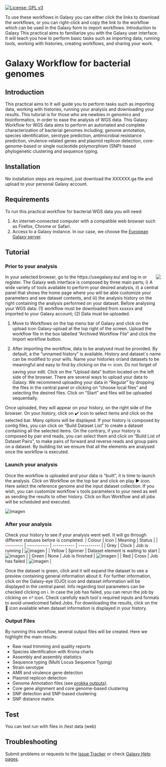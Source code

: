 [![License: GPL v3](https://img.shields.io/badge/License-GPL%20v3-blue.svg)](https://www.gnu.org/licenses/gpl-3.0)

To use these workflows in Galaxy you can either click the links to download the workflows, or you can right-click and copy the link to the workflow which can be used in the Galaxy form to import workflows.
Introduction to Galaxy
This practical aims to familiarize you with the Galaxy user interface. It will teach you how to perform basic tasks such as importing data, running tools, working with histories, creating workflows, and sharing your work.

# Galaxy Workflow for bacterial genomes 
## Introduction
This practical aims to It will guide you to perform tasks such as importing data, working with histories, running your analysis and downloading your results. This tutorial is for those who are newbies in genomics and bioinformatics, in order to ease the analysis of WGS data.
This Galaxy Workflow for WGS data aims to perform an automated and complete characterization of bacterial genomes including; genome annotation, species identification, serotype prediction, antimicrobial resistance prediction, virulence-related genes and plasmid replicon detection, core-genome-based or single nucleotide polymorphism (SNP)-based phylogenetic clustering and sequence typing. 
## Installation
No installation steps are required, just download the XXXXXX.ga file and upload to your personal Galaxy account.
## Requirements
To run this practical workflow for bacterial WGS data you will need:
1. An internet-connected computer with a compatible web browser such as Firefox, Chrome or Safari.
2. Access to a Galaxy instance. In our case, we choose the [European Galaxy server](https://usegalaxy.eu/).

## Tutorial
### Prior to your analysis
<img align="right" src="https://user-images.githubusercontent.com/75436856/201067360-4e49565c-2714-4ded-8cd1-381cdcb2b111.png">
In your selected browser, go to the https://usegalaxy.eu/ and log in or register. 
The Galaxy web interface is composed by three main parts; i) A wide variety of tools available to perform your desired analysis, ii) a central panel that shows the home page where you will be able customize your parameters and see dataset contents, and iii) the analysis history on the right containing the analysis performed on your dataset. 
Before analysing your WGS data: (1) workflow must be downloaded from xxxxxx and imported to your Galaxy account; (2) Data must be uploaded. 

1. Move to Workflows on the top menu bar of Galaxy and click on the upload icon Galaxy-upload at the top right of the screen. Upload the workflow file in the box labelled “Archived Workflow File” and click the Import workflow button.

2. After importing the workflow, data to be analysed must be provided. By default, a the “unnamed history” is available. History and dataset´s name can be modified to your wills. Name your histories or/and datasets to be meaningful and easy to find by clicking on the :pencil2: icon. Do not forget of saving your edit. Click on the “Upload data” button located on the left side of the browser. There are several ways to upload your data to Galaxy. We recommend uploading your data in “Regular” by dropping the files in the central panel or clicking on “choose local files” and selecting the desired files. Click on “Start” and files will be uploaded sequentially. 

Once uploaded, they will appear on your history, on the right side of the browser. On your history, click on :heavy_check_mark: icon to select items and click on the selected bar. Many options will be displayed. If your history is composed by contig files, you can click on “Build Dataset List” to create a dataset containing all the selected items. On the contrary, if your history is composed by pair end reads, you can select them and click on “Build List of Dataset Pairs”, to make pairs of forward and reverse reads and group pairs on a dataset. By building list we ensure that all the elements are analysed once the workflow is executed. 

### Launch your analysis
Once the workflow is uploaded and your data is “built”, it is time to launch the analysis. 
Click on Workflow on the top bar and click on play :arrow_forward: icon. Here select the reference genome and the input dataset collection. If you wish, you can customize workflow´s tools parameters to your need as well as sending the results to other history.
Click on Run Workflow and all jobs will be scheduled and executed.

 ![imagen](https://user-images.githubusercontent.com/75436856/201067326-bca7c884-4ba9-4a39-91b1-452b52fc14b8.png)

### After your analysis
Check your history to see if your analysis went well. It will go through different statuses before is completed. 
| Colour | Icon | Meaning | Status |
| --------- | ----------- |  ----------- |  ----------- |
| Grey | Clock | Job is running | ![imagen](https://user-images.githubusercontent.com/75436856/201066965-c7e31267-1337-4767-a522-37b3ca6a1698.png) |
| Yellow | Spinner | Dataset element is waiting to start | ![imagen](https://user-images.githubusercontent.com/75436856/201067118-50635c99-e0f0-4763-9e65-8afd21f698e1.png) |
| Green | None | Job is finished | ![imagen](https://user-images.githubusercontent.com/75436856/201067180-a2a998ff-c033-4b1a-bd03-94ab085cf99b.png) |
| Red | Cross | Job has failed | ![imagen](https://user-images.githubusercontent.com/75436856/201067155-6eba1b29-4871-410e-b630-da7408248df9.png) |

Once the dataset is green, click and it will expand the dataset to see a preview containing general information about it. For further information, click on the Galaxy-eye (OJO) icon and dataset information will be displayed in the central panel. Info regarding tool parameters can be checked clicking on :information_source:.
In case the job has failed, you can rerun the job by clicking on :leftwards_arrow_with_hook: icon. Check carefully each tool´s required inputs and formats to avoid unwelcomed failed Jobs. 
For downloading the results, click on the :floppy_disk: icon available when dataset information is displayed in your history.

### Output Files
By running this workflow, several output files will be created. Here we highlight the main results:
* Raw read trimming and quality reports
* Species identification with Krona charts
* Assembly and assembly statistics 
* Sequence typing (Multi Locus Sequence Typing)
* Strain serotype
* AMR and virulence gene detection
* Plasmid replicon detection
* Genome Annotation files (see [prokka outputs](https://github.com/tseemann/prokka#output-files)).
* Core gene alignment and core genome-based clustering
* SNP detection and SNP-based clustering
* SNP distance matrix

## Test
You can test run with files in /test data (web)

## Troubleshooting
Submit problems or requests to the [Issue Tracker](https://github.com/aatxaerandio/Galaxy_Workflow_for_Genomic_Analysis/issues) or check [Galaxy Help pages](https://help.galaxyproject.org/).
